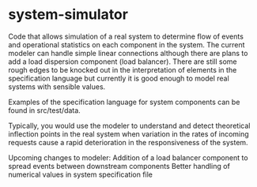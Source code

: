 # system-simulator
Code that allows simulation of a real system to determine flow of events and operational statistics on each component in the system. The current modeler can handle simple linear connections although there are plans to add a load dispersion component (load balancer). There are still some rough edges to be knocked out in the interpretation of elements in the specification language but currently it is good enough to model real systems with sensible values.

Examples of the specification language for system components can be found in src/test/data.

Typically, you would use the modeler to understand and detect theoretical inflection points in the real system when variation in the rates of incoming requests cause a rapid deterioration in the responsiveness of the system.

Upcoming changes to modeler:
Addition of a load balancer component to spread events between downstream components
Better handling of numerical values in system specification file
